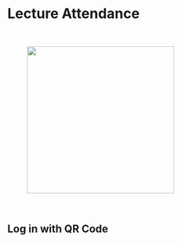 # Lecture Attendance <span v-html="$slidev.configs.date?.replaceAll(' ', '<br/>')"></span>
<br>

<figure>
  <img src="/Password.png" style="width: 300px !important;">
</figure>

<br>

## Log in with QR Code
<!-- 
### Please vote in this poll in our forum to record your attendance:<br><br>

[https://discourse.hsemlp.ru/t/welcome-to-semester-2/1080/2](https://discourse.hsemlp.ru/t/welcome-to-semester-2/1080/2)


#### Note that the poll will be closed within 2 hours. -->

<br>